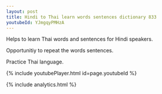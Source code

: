 ```yaml
---
layout: post
title: Hindi to Thai learn words sentences dictionary 833 
youtubeId: YJmgqyPMHzA
---
```

 
 
Helps to learn Thai words and sentences for Hindi speakers.

Opportunitiy to repeat the words sentences. 

Practice Thai language. 
 
{% include youtubePlayer.html id=page.youtubeId %}
 
 
{% include analytics.html %}